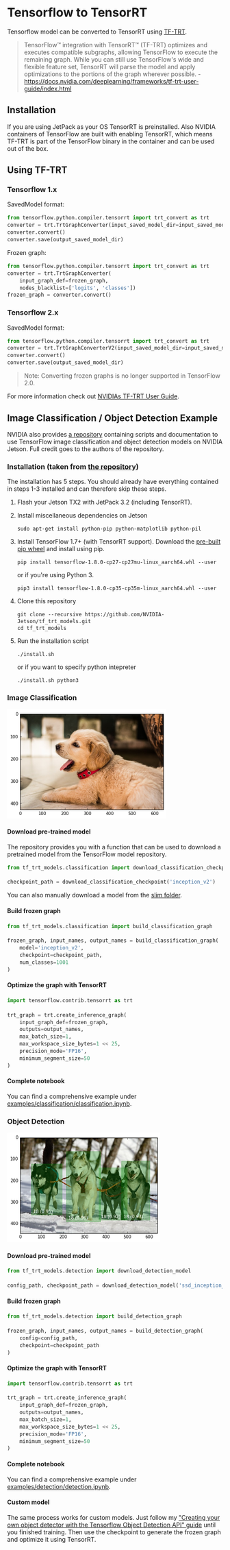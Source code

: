 # Tensorflow to TensorRT

Tensorflow model can be converted to TensorRT using [TF-TRT](https://github.com/tensorflow/tensorrt).

> TensorFlow™ integration with TensorRT™ (TF-TRT) optimizes and executes compatible subgraphs, allowing TensorFlow to execute the remaining graph. While you can still use TensorFlow's wide and flexible feature set, TensorRT will parse the model and apply optimizations to the portions of the graph wherever possible. - https://docs.nvidia.com/deeplearning/frameworks/tf-trt-user-guide/index.html

## Installation

If you are using JetPack as your OS TensorRT is preinstalled. Also NVIDIA containers of TensorFlow are built with enabling TensorRT, which means TF-TRT is part of the TensorFlow binary in the container and can be used out of the box.

## Using TF-TRT

### Tensorflow 1.x

SavedModel format:

```python
from tensorflow.python.compiler.tensorrt import trt_convert as trt
converter = trt.TrtGraphConverter(input_saved_model_dir=input_saved_model_dir)
converter.convert()
converter.save(output_saved_model_dir)
```

Frozen graph:

```python
from tensorflow.python.compiler.tensorrt import trt_convert as trt
converter = trt.TrtGraphConverter(
	input_graph_def=frozen_graph,
	nodes_blacklist=['logits', 'classes'])
frozen_graph = converter.convert()
```

### Tensorflow 2.x

SavedModel format:

```python
from tensorflow.python.compiler.tensorrt import trt_convert as trt
converter = trt.TrtGraphConverterV2(input_saved_model_dir=input_saved_model_dir)
converter.convert()
converter.save(output_saved_model_dir)
``` 

> Note: Converting frozen graphs is no longer supported in TensorFlow 2.0.

For more information check out [NVIDIAs TF-TRT User Guide](https://docs.nvidia.com/deeplearning/frameworks/tf-trt-user-guide/index.html).

## Image Classification / Object Detection Example

NVIDIA also provides [a repository](https://github.com/NVIDIA-AI-IOT/tf_trt_models) containing scripts and documentation to use TensorFlow image classification and object detection models on NVIDIA Jetson. Full credit goes to the authors of the repository.

### Installation (taken from [the repository](https://github.com/NVIDIA-AI-IOT/tf_trt_models))

The installation has 5 steps. You should already have everything contained in steps 1-3 installed and can therefore skip these steps.

1. Flash your Jetson TX2 with JetPack 3.2 (including TensorRT).
2. Install miscellaneous dependencies on Jetson

   ```
   sudo apt-get install python-pip python-matplotlib python-pil
   ```
   
3. Install TensorFlow 1.7+ (with TensorRT support).  Download the [pre-built pip wheel](https://devtalk.nvidia.com/default/topic/1031300/jetson-tx2/tensorflow-1-8-wheel-with-jetpack-3-2-/) and install using pip.

    ```
    pip install tensorflow-1.8.0-cp27-cp27mu-linux_aarch64.whl --user
    ```
    
    or if you're using Python 3.
    
    ```
    pip3 install tensorflow-1.8.0-cp35-cp35m-linux_aarch64.whl --user
    ```

    
4. Clone this repository

    ```
    git clone --recursive https://github.com/NVIDIA-Jetson/tf_trt_models.git
    cd tf_trt_models
    ```

5. Run the installation script

    ```
    ./install.sh
    ```
    
    or if you want to specify python intepreter
    
    ```
    ./install.sh python3
    ```

### Image Classification

![Dog](doc/dog.png)

#### Download pre-trained model

The repository provides you with a function that can be used to download a pretrained model from the TensorFlow model repository.

```python
from tf_trt_models.classification import download_classification_checkpoint

checkpoint_path = download_classification_checkpoint('inception_v2')
```

You can also manually download a model from the [slim folder](https://github.com/tensorflow/models/tree/master/research/slim#Pretrained).

#### Build frozen graph

```python
from tf_trt_models.classification import build_classification_graph

frozen_graph, input_names, output_names = build_classification_graph(
    model='inception_v2',
    checkpoint=checkpoint_path,
    num_classes=1001
)
```

#### Optimize the graph with TensorRT

```python
import tensorflow.contrib.tensorrt as trt

trt_graph = trt.create_inference_graph(
    input_graph_def=frozen_graph,
    outputs=output_names,
    max_batch_size=1,
    max_workspace_size_bytes=1 << 25,
    precision_mode='FP16',
    minimum_segment_size=50
)
```

#### Complete notebook

You can find a comprehensive example under [examples/classification/classification.ipynb](https://github.com/NVIDIA-AI-IOT/tf_trt_models/blob/master/examples/classification/classification.ipynb).

### Object Detection

![dog detection example](doc/detection_example.png)

#### Download pre-trained model

```python
from tf_trt_models.detection import download_detection_model

config_path, checkpoint_path = download_detection_model('ssd_inception_v2_coco')
```

#### Build frozen graph

```python
from tf_trt_models.detection import build_detection_graph

frozen_graph, input_names, output_names = build_detection_graph(
    config=config_path,
    checkpoint=checkpoint_path
)
```

#### Optimize the graph with TensorRT

```python
import tensorflow.contrib.tensorrt as trt

trt_graph = trt.create_inference_graph(
    input_graph_def=frozen_graph,
    outputs=output_names,
    max_batch_size=1,
    max_workspace_size_bytes=1 << 25,
    precision_mode='FP16',
    minimum_segment_size=50
)
```

#### Complete notebook

You can find a comprehensive example under [examples/detection/detection.ipynb](https://github.com/NVIDIA-AI-IOT/tf_trt_models/blob/master/examples/detection/detection.ipynb).

#### Custom model

The same process works for custom models. Just follow my ["Creating your own object detector with the Tensorflow Object Detection API" guide](https://gilberttanner.com/blog/creating-your-own-objectdetector) until you finished training. Then use the checkpoint to generate the frozen graph and optimize it using TensorRT.